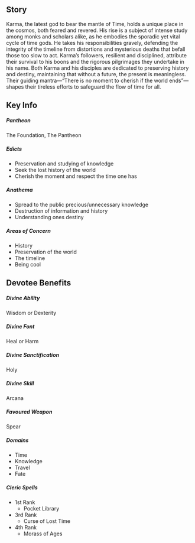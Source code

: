 ## Story
Karma, the latest god to bear the mantle of Time, holds a unique place in the cosmos, both feared and revered. His rise is a subject of intense study among monks and scholars alike, as he embodies the sporadic yet vital cycle of time gods. He takes his responsibilities gravely, defending the integrity of the timeline from distortions and mysterious deaths that befall those too slow to act. Karma’s followers, resilient and disciplined, attribute their survival to his boons and the rigorous pilgrimages they undertake in his name. Both Karma and his disciples are dedicated to preserving history and destiny, maintaining that without a future, the present is meaningless. Their guiding mantra—“There is no moment to cherish if the world ends”—shapes their tireless efforts to safeguard the flow of time for all.

## Key Info
##### Pantheon
The Foundation, The Pantheon
##### Edicts
- Preservation and studying of knowledge
- Seek the lost history of the world
- Cherish the moment and respect the time one has
##### Anathema
- Spread to the public precious/unnecessary knowledge
- Destruction of information and history
- Understanding ones destiny
##### Areas of Concern
- History
- Preservation of the world
- The timeline
- Being cool

## Devotee Benefits
##### Divine Ability
Wisdom or Dexterity
##### Divine Font
Heal or Harm
##### Divine Sanctification
Holy
##### Divine Skill
Arcana
##### Favoured Weapon
Spear
##### Domains
- Time
- Knowledge
- Travel
- Fate
##### Cleric Spells
- 1st Rank
	- Pocket Library
- 3rd Rank
	- Curse of Lost Time
- 4th Rank
	- Morass of Ages